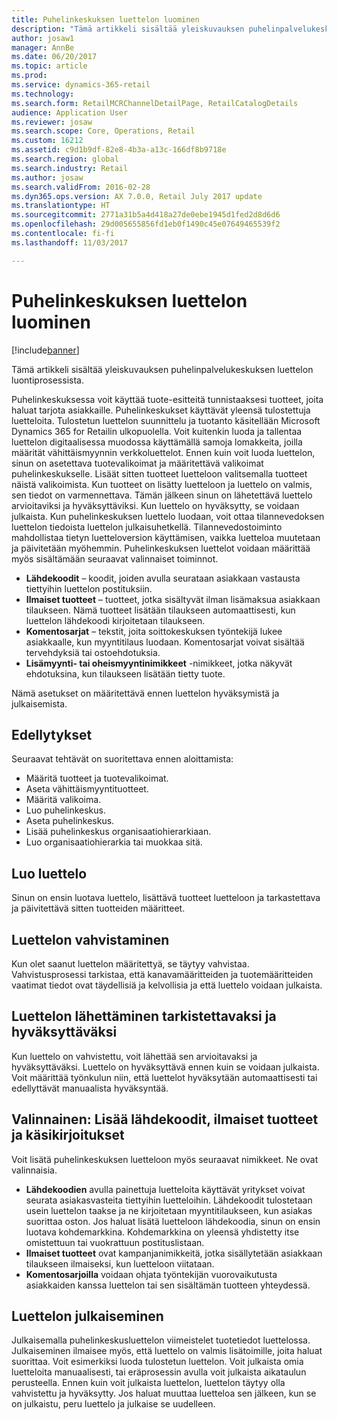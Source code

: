```yaml
---
title: Puhelinkeskuksen luettelon luominen
description: "Tämä artikkeli sisältää yleiskuvauksen puhelinpalvelukeskuksen luettelon luontiprosessista."
author: josaw1
manager: AnnBe
ms.date: 06/20/2017
ms.topic: article
ms.prod: 
ms.service: dynamics-365-retail
ms.technology: 
ms.search.form: RetailMCRChannelDetailPage, RetailCatalogDetails
audience: Application User
ms.reviewer: josaw
ms.search.scope: Core, Operations, Retail
ms.custom: 16212
ms.assetid: c9d1b9df-82e8-4b3a-a13c-166df8b9718e
ms.search.region: global
ms.search.industry: Retail
ms.author: josaw
ms.search.validFrom: 2016-02-28
ms.dyn365.ops.version: AX 7.0.0, Retail July 2017 update
ms.translationtype: HT
ms.sourcegitcommit: 2771a31b5a4d418a27de0ebe1945d1fed2d8d6d6
ms.openlocfilehash: 29d005655856fd1eb0f1490c45e07649465539f2
ms.contentlocale: fi-fi
ms.lasthandoff: 11/03/2017

---
```


# <a name="create-a-call-center-catalog"></a>Puhelinkeskuksen luettelon luominen

[!include[banner](includes/banner.md)]


Tämä artikkeli sisältää yleiskuvauksen puhelinpalvelukeskuksen luettelon luontiprosessista. 

Puhelinkeskuksessa voit käyttää tuote-esitteitä tunnistaaksesi tuotteet, joita haluat tarjota asiakkaille. Puhelinkeskukset käyttävät yleensä tulostettuja luetteloita. Tulostetun luettelon suunnittelu ja tuotanto käsitellään Microsoft Dynamics 365 for Retailin ulkopuolella. Voit kuitenkin luoda ja tallentaa luettelon digitaalisessa muodossa käyttämällä samoja lomakkeita, joilla määrität vähittäismyynnin verkkoluettelot. Ennen kuin voit luoda luettelon, sinun on asetettava tuotevalikoimat ja määritettävä valikoimat puhelinkeskukselle. Lisäät sitten tuotteet luetteloon valitsemalla tuotteet näistä valikoimista. Kun tuotteet on lisätty luetteloon ja luettelo on valmis, sen tiedot on varmennettava. Tämän jälkeen sinun on lähetettävä luettelo arvioitaviksi ja hyväksyttäviksi. Kun luettelo on hyväksytty, se voidaan julkaista. Kun puhelinkeskuksen luettelo luodaan, voit ottaa tilannevedoksen luettelon tiedoista luettelon julkaisuhetkellä. Tilannevedostoiminto mahdollistaa tietyn luetteloversion käyttämisen, vaikka luetteloa muutetaan ja päivitetään myöhemmin. Puhelinkeskuksen luettelot voidaan määrittää myös sisältämään seuraavat valinnaiset toiminnot.

-   **Lähdekoodit** – koodit, joiden avulla seurataan asiakkaan vastausta tiettyihin luettelon postituksiin.
-   **Ilmaiset tuotteet** – tuotteet, jotka sisältyvät ilman lisämaksua asiakkaan tilaukseen. Nämä tuotteet lisätään tilaukseen automaattisesti, kun luettelon lähdekoodi kirjoitetaan tilaukseen.
-   **Komentosarjat** – tekstit, joita soittokeskuksen työntekijä lukee asiakkaalle, kun myyntitilaus luodaan. Komentosarjat voivat sisältää tervehdyksiä tai ostoehdotuksia.
-   **Lisämyynti- tai oheismyyntinimikkeet** -nimikkeet, jotka näkyvät ehdotuksina, kun tilaukseen lisätään tietty tuote.

Nämä asetukset on määritettävä ennen luettelon hyväksymistä ja julkaisemista.

## <a name="prerequisites"></a>Edellytykset
Seuraavat tehtävät on suoritettava ennen aloittamista:

-   Määritä tuotteet ja tuotevalikoimat.
-   Aseta vähittäismyyntituotteet.
-   Määritä valikoima.
-   Luo puhelinkeskus.
-   Aseta puhelinkeskus.
-   Lisää puhelinkeskus organisaatiohierarkiaan.
-   Luo organisaatiohierarkia tai muokkaa sitä.

## <a name="create-a-catalog"></a>Luo luettelo
Sinun on ensin luotava luettelo, lisättävä tuotteet luetteloon ja tarkastettava ja päivitettävä sitten tuotteiden määritteet.

## <a name="validate-the-catalog"></a>Luettelon vahvistaminen
Kun olet saanut luettelon määritettyä, se täytyy vahvistaa. Vahvistusprosessi tarkistaa, että kanavamääritteiden ja tuotemääritteiden vaatimat tiedot ovat täydellisiä ja kelvollisia ja että luettelo voidaan julkaista.

## <a name="submit-the-catalog-for-review-and-approval"></a>Luettelon lähettäminen tarkistettavaksi ja hyväksyttäväksi
Kun luettelo on vahvistettu, voit lähettää sen arvioitavaksi ja hyväksyttäväksi. Luettelo on hyväksyttävä ennen kuin se voidaan julkaista. Voit määrittää työnkulun niin, että luettelot hyväksytään automaattisesti tai edellyttävät manuaalista hyväksyntää.

## <a name="optional-add-source-codes-free-products-and-scripts"></a>Valinnainen: Lisää lähdekoodit, ilmaiset tuotteet ja käsikirjoitukset
Voit lisätä puhelinkeskuksen luetteloon myös seuraavat nimikkeet. Ne ovat valinnaisia.

-   **Lähdekoodien** avulla painettuja luetteloita käyttävät yritykset voivat seurata asiakasvasteita tiettyihin luetteloihin. Lähdekoodit tulostetaan usein luettelon taakse ja ne kirjoitetaan myyntitilaukseen, kun asiakas suorittaa oston. Jos haluat lisätä luetteloon lähdekoodia, sinun on ensin luotava kohdemarkkina. Kohdemarkkina on yleensä yhdistetty itse omistettuun tai vuokrattuun postituslistaan.
-   **Ilmaiset tuotteet** ovat kampanjanimikkeitä, jotka sisällytetään asiakkaan tilaukseen ilmaiseksi, kun luetteloon viitataan.
-   **Komentosarjoilla** voidaan ohjata työntekijän vuorovaikutusta asiakkaiden kanssa luettelon tai sen sisältämän tuotteen yhteydessä.

## <a name="publish-the-catalog"></a>Luettelon julkaiseminen
Julkaisemalla puhelinkeskusluettelon viimeistelet tuotetiedot luettelossa. Julkaiseminen ilmaisee myös, että luettelo on valmis lisätoimille, joita haluat suorittaa. Voit esimerkiksi luoda tulostetun luettelon. Voit julkaista omia luetteloita manuaalisesti, tai eräprosessin avulla voit julkaista aikataulun perusteella. Ennen kuin voit julkaista luettelon, luettelon täytyy olla vahvistettu ja hyväksytty. Jos haluat muuttaa luetteloa sen jälkeen, kun se on julkaistu, peru luettelo ja julkaise se uudelleen.





